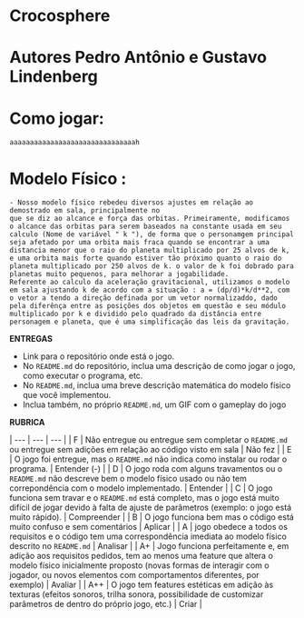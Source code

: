 # Crocosphere

# Autores Pedro Antônio e Gustavo Lindenberg

# Como jogar:
    aaaaaaaaaaaaaaaaaaaaaaaaaaaaaaah

# Modelo Físico :
    - Nosso modelo físico rebedeu diversos ajustes em relação ao demostrado em sala, principalmente no
    que se diz ao alcance e força das orbitas. Primeiramente, modificamos o alcance das orbitas para serem baseados na constante usada em seu calculo (Nome de variável " k "), de forma que o personamgem principal seja afetado por uma orbita mais fraca quando se encontrar a uma distancia menor que o raio do planeta multiplicado por 25 alvos de k, e uma orbita mais forte quando estiver tão próximo quanto o raio do planeta multiplicado por 250 alvos de k. o valor de k foi dobrado para planetas muito pequenos, para melhorar a jogabilidade.
    Referente ao calculo da aceleração gravitacional, utilizamos o modelo em sala ajustando k de acordo com a situação : a = (dp/d)*k/d**2, com o vetor a tendo a direção definada por um vetor normalizaddo, dado pela diferênça entre as posições dos objetos em questão e seu módulo multiplicado por k e dividido pelo quadrado da distância entre personagem e planeta, que é uma simplificação das leis da gravitação.

**ENTREGAS**
* Link para o repositório onde está o jogo.
* No `README.md` do repositório, inclua uma descrição de como jogar o jogo, como executar o programa, etc.
* No `README.md`, inclua uma breve descrição matemática do modelo físico que você implementou.
* Inclua também, no próprio `README.md`, um GIF com o gameplay do jogo

**RUBRICA**

| --- | --- | --- |
| F | Não entregue ou entregue sem completar o `README.md` ou entregue sem adições em relação ao código visto em sala | Não fez |
| E | O jogo foi entregue, mas o `README.md` não indica como instalar ou rodar o programa. | Entender (-) |
| D | O jogo roda com alguns travamentos ou o `README.md` não descreve bem o modelo físico usado ou não tem correpondência com o modelo implementado. | Entender | 
| C | O jogo funciona sem travar e o `README.md` está completo, mas o jogo está muito difícil de jogar devido à falta de ajuste de parâmetros (exemplo: o jogo está muito rápido). | Compreender |
| B | O jogo funciona bem mas o código está muito confuso e sem comentários | Aplicar |
| A | jogo obedece a todos os requisitos e o código tem uma correspondência imediata ao modelo físico descrito no `README.md` | Analisar |
| A+ | Jogo funciona perfeitamente e, em adição aos requisitos pedidos, tem ao menos uma feature que altera o modelo físico inicialmente proposto (novas formas de interagir com o jogador, ou novos elementos com comportamentos diferentes, por exemplo) | Avaliar |
| A++ | O jogo tem features estéticas em adição às texturas (efeitos sonoros, trilha sonora, possibilidade de customizar parâmetros de dentro do próprio jogo, etc.) | Criar |
